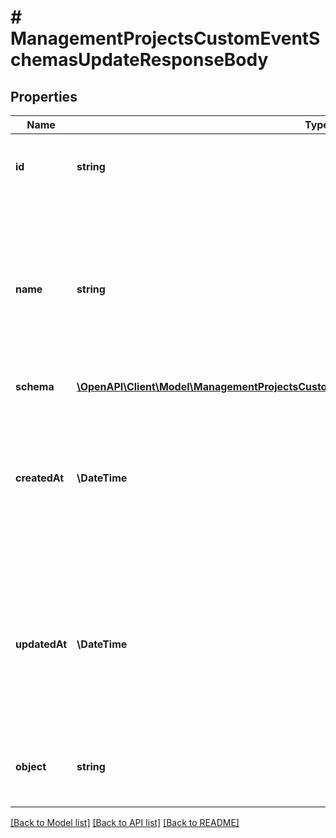 # # ManagementProjectsCustomEventSchemasUpdateResponseBody

## Properties

Name | Type | Description | Notes
------------ | ------------- | ------------- | -------------
**id** | **string** | Unique identifier of the custom event schema. | [optional]
**name** | **string** | User-defined name of the custom event. This is also shown in **Project Settings** &gt; **Event Schema** in the Voucherify Dashboard. | [optional]
**schema** | [**\OpenAPI\Client\Model\ManagementProjectsCustomEventSchemasUpdateResponseBodySchema**](ManagementProjectsCustomEventSchemasUpdateResponseBodySchema.md) |  | [optional]
**createdAt** | **\DateTime** | Timestamp representing the date and time when the custom event schema was created. The value is shown in the ISO 8601 format. | [optional]
**updatedAt** | **\DateTime** | Timestamp representing the date and time when the custom event schema was updated. The value is shown in the ISO 8601 format. | [optional]
**object** | **string** | The type of the object represented by JSON. | [optional] [default to 'custom-event-schema']

[[Back to Model list]](../../README.md#models) [[Back to API list]](../../README.md#endpoints) [[Back to README]](../../README.md)
